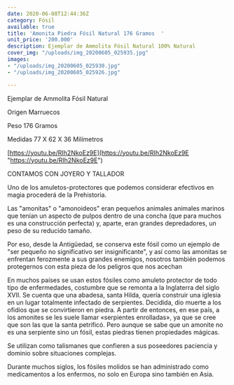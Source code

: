 ```yaml
---
date: 2020-06-08T12:44:36Z
category: Fósil
available: true
title: 'Amonita Piedra Fósil Natural 176 Gramos  '
unit_price: '200.000'
description: Ejemplar de Ammolita Fósil Natural 100% Natural
cover_img: "/uploads/img_20200605_025935.jpg"
images:
- "/uploads/img_20200605_025930.jpg"
- "/uploads/img_20200605_025926.jpg"

---
```

Ejemplar de Ammolita Fósil Natural 

Origen Marruecos 

Peso 176 Gramos 

Medidas 77 X 62 X 36 Milímetros 

[https://youtu.be/RIh2NkoEz9E](https://youtu.be/RIh2NkoEz9E "https://youtu.be/RIh2NkoEz9E")

CONTAMOS CON JOYERO Y TALLADOR 

Uno de los amuletos-protectores que podemos considerar efectivos en magia procederá de la Prehistoria.

Las "amonitas" o "amonoideos" eran pequeños animales animales marinos que tenían un aspecto de pulpos dentro de una concha (que para muchos es una construcción perfecta) y, aparte, eran grandes depredadores, un peso de su reducido tamaño.

Por eso, desde la Antigüedad, se conserva este fósil como un ejemplo de "ser pequeño no significativo ser insignificante", y así como las amonitas se enfrentan ferozmente a sus grandes enemigos, nosotros también podemos protegernos con esta pieza de los peligros que nos acechan

En muchos países se usan estos fósiles como amuleto protector de todo tipo de enfermedades, costumbre que se remonta a la Inglaterra del siglo XVII. Se cuenta que una abadesa, santa Hilda, quería construir una iglesia en un lugar totalmente infectado de serpientes. Decidida, dio muerte a los ofidios que se convirtieron en piedra. A partir de entonces, en ese país, a los amonites se les suele llamar «serpientes enrolladas», ya que se cree que son las que la santa petrificó. Pero aunque se sabe que un amonite no es una serpiente sino un fósil, estas piedras tienen propiedades mágicas.

Se utilizan como talismanes que confieren a sus poseedores paciencia y dominio sobre situaciones complejas.

Durante muchos siglos, los fósiles molidos se han administrado como medicamentos a los enfermos, no solo en Europa sino también en Asia.